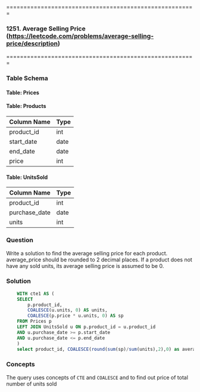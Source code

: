 =======================================================
### 1251. Average Selling Price (https://leetcode.com/problems/average-selling-price/description)
=======================================================

### Table Schema

#### Table: Prices

#### Table: Products

| Column Name | Type  |
|-------------|-------|
| product_id  | int   |
| start_date  | date  |
| end_date    | date  |
| price       | int   |

#### Table: UnitsSold

| Column Name   | Type  |
|--------------|-------|
| product_id   | int   |
| purchase_date| date  |
| units        | int   |

### Question

Write a solution to find the average selling price for each product. average_price should be rounded to 2 decimal places. If a product does not have any sold units, its average selling price is assumed to be 0.

### Solution

```sql
    WITH cte1 AS (
    SELECT 
        p.product_id, 
        COALESCE(u.units, 0) AS units, 
        COALESCE(p.price * u.units, 0) AS sp
    FROM Prices p
    LEFT JOIN UnitsSold u ON p.product_id = u.product_id 
    AND u.purchase_date >= p.start_date 
    AND u.purchase_date <= p.end_date
    )
    select product_id, COALESCE(round(sum(sp)/sum(units),2),0) as average_price from cte1 group by product_id
```

### Concepts

The query uses concepts of `CTE` and `COALESCE` and to find out price of total number of units sold
